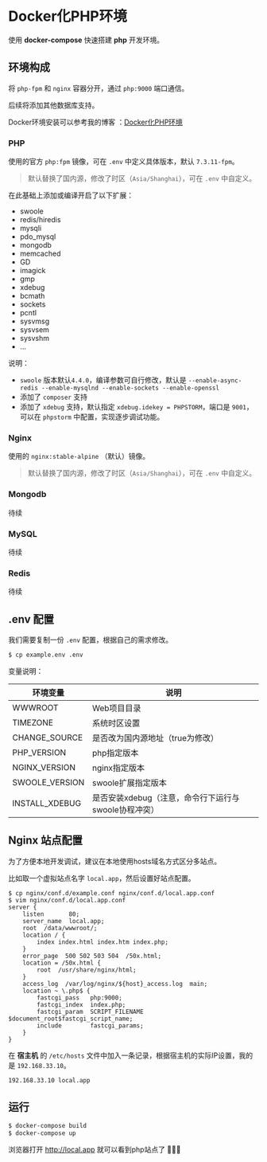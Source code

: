 #  Docker化PHP环境

使用 **docker-compose** 快速搭建 **php** 开发环境。

## 环境构成

将 `php-fpm` 和 `nginx` 容器分开，通过 `php:9000` 端口通信。

后续将添加其他数据库支持。

Docker环境安装可以参考我的博客 ：[Docker化PHP环境](https://opso.coding.me/post/docker-php/)

### PHP

使用的官方 `php:fpm` 镜像，可在 `.env` 中定义具体版本，默认 `7.3.11-fpm`。

> 默认替换了国内源，修改了时区（`Asia/Shanghai`），可在 `.env` 中自定义。

在此基础上添加或编译开启了以下扩展：

- swoole
- redis/hiredis
- mysqli
- pdo_mysql
- mongodb
- memcached
- GD
- imagick
- gmp
- xdebug
- bcmath
- sockets
- pcntl
- sysvmsg
- sysvsem
- sysvshm
- ...

说明：

- `swoole` 版本默认`4.4.0`，编译参数可自行修改，默认是 `--enable-async-redis --enable-mysqlnd --enable-sockets --enable-openssl`
- 添加了 `composer` 支持
- 添加了 `xdebug` 支持，默认指定 `xdebug.idekey = PHPSTORM`，端口是 `9001`，可以在 `phpstorm` 中配置，实现逐步调试功能。

### Nginx

使用的 `nginx:stable-alpine` （默认）镜像。

> 默认替换了国内源，修改了时区（`Asia/Shanghai`），可在 `.env` 中自定义。

### Mongodb

待续

### MySQL

待续

### Redis

待续

## .env 配置

我们需要复制一份 `.env` 配置，根据自己的需求修改。

```bash
$ cp example.env .env
```

变量说明：

| 环境变量       | 说明                                                 |
| -------------- | ---------------------------------------------------- |
| WWWROOT        | Web项目目录                                          |
| TIMEZONE       | 系统时区设置                                         |
| CHANGE_SOURCE  | 是否改为国内源地址（true为修改）                     |
| PHP_VERSION    | php指定版本                                          |
| NGINX_VERSION  | nginx指定版本                                        |
| SWOOLE_VERSION | swoole扩展指定版本                                   |
| INSTALL_XDEBUG | 是否安装xdebug（注意，命令行下运行与swoole协程冲突） |



## Nginx 站点配置

为了方便本地开发调试，建议在本地使用hosts域名方式区分多站点。

比如取一个虚拟站点名字 `local.app`，然后设置好站点配置。

```nginx
$ cp nginx/conf.d/example.conf nginx/conf.d/local.app.conf
$ vim nginx/conf.d/local.app.conf
server {
    listen       80;
    server_name  local.app;
    root  /data/wwwroot/;
    location / {
        index index.html index.htm index.php;
    }
    error_page  500 502 503 504  /50x.html;
    location = /50x.html {
        root  /usr/share/nginx/html;
    }
    access_log  /var/log/nginx/${host}_access.log  main;
    location ~ \.php$ {
        fastcgi_pass   php:9000;
        fastcgi_index  index.php;
        fastcgi_param  SCRIPT_FILENAME  $document_root$fastcgi_script_name;
        include        fastcgi_params;
    }
}
```

在 **宿主机** 的 `/etc/hosts` 文件中加入一条记录，根据宿主机的实际IP设置，我的是 `192.168.33.10`。

```bash
192.168.33.10 local.app
```

## 运行

```bash
$ docker-compose build
$ docker-compose up
```

浏览器打开 http://local.app 就可以看到php站点了 :tada::tada::tada: